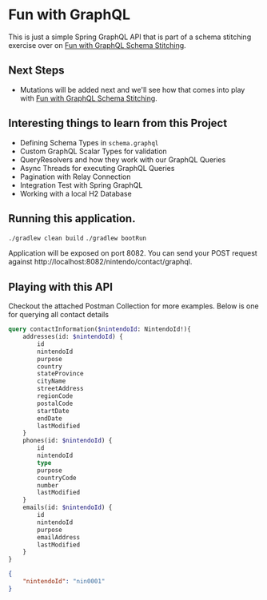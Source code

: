 # Fun with GraphQL
This is just a simple Spring GraphQL API that is part of a schema stitching exercise over on [Fun with GraphQL Schema Stitching](https://github.com/HeroOfTheWild/Fun-with-GraphQL-Schema-Stitching).

## Next Steps
- Mutations will be added next and we'll see how that comes into play with [Fun with GraphQL Schema Stitching](https://github.com/HeroOfTheWild/Fun-with-GraphQL-Schema-Stitching).

## Interesting things to learn from this Project
- Defining Schema Types in `schema.graphql`
- Custom GraphQL Scalar Types for validation
- QueryResolvers and how they work with our GraphQL Queries 
- Async Threads for executing GraphQL Queries
- Pagination with Relay Connection
- Integration Test with Spring GraphQL
- Working with a local H2 Database

## Running this application.
`./gradlew clean build`
`./gradlew bootRun`

Application will be exposed on port 8082. You can send your POST request against http://localhost:8082/nintendo/contact/graphql.

## Playing with this API 
Checkout the attached Postman Collection for more examples. Below is one for querying all contact details

```graphql
query contactInformation($nintendoId: NintendoId!){
    addresses(id: $nintendoId) {
        id
        nintendoId
        purpose
        country
        stateProvince
        cityName
        streetAddress
        regionCode
        postalCode
        startDate
        endDate
        lastModified
    }
    phones(id: $nintendoId) {
        id
        nintendoId
        type
        purpose
        countryCode
        number
        lastModified
    }
    emails(id: $nintendoId) {
        id
        nintendoId
        purpose
        emailAddress
        lastModified
    }
}
```

```json 
{
    "nintendoId": "nin0001"
}
```
